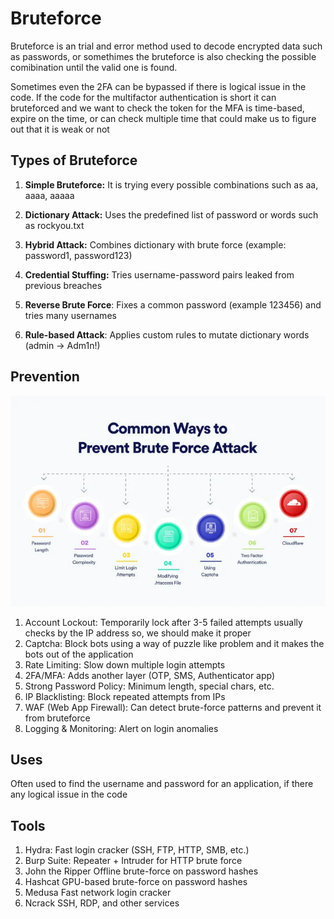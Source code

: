 # Bruteforce

Bruteforce is an trial and error method used to decode encrypted data such as passwords, or somethimes the bruteforce is also checking the possible comibination until the valid one is found.

Sometimes even the 2FA can be bypassed if there is logical issue in the code. If the code for the multifactor authentication is short it can bruteforced and we want to check the token for the MFA is time-based, expire on the time, or can check multiple time that could make us to figure out that it is weak or not

## Types of Bruteforce

1. **Simple Bruteforce:** It is trying every possible combinations such as aa, aaaa, aaaaa

2. **Dictionary Attack:** Uses the predefined list of password or words such as rockyou.txt

3. **Hybrid Attack:** Combines dictionary with brute force (example: password1, password123)

4. **Credential Stuffing:** Tries username-password pairs leaked from previous breaches

5. **Reverse Brute Force**: Fixes a common password (example 123456) and tries many usernames

6. **Rule-based Attack**: Applies custom rules to mutate dictionary words (admin → Adm1n!)

## Prevention

![Bruteforce](images/bruteforce.png)

1. Account Lockout: Temporarily lock after 3-5 failed attempts usually checks by the IP address so, we should make it proper
2. Captcha: Block bots using a way of puzzle like problem and it makes the bots out of the application
3. Rate Limiting: Slow down multiple login attempts
4. 2FA/MFA: Adds another layer (OTP, SMS, Authenticator app)
5. Strong Password Policy: Minimum length, special chars, etc.
6. IP Blacklisting: Block repeated attempts from IPs
7. WAF (Web App Firewall): Can detect brute-force patterns and prevent it from bruteforce
8. Logging & Monitoring: Alert on login anomalies

## Uses

Often used to find the username and password for an application, if there any logical issue in the code

## Tools

1. Hydra: Fast login cracker (SSH, FTP, HTTP, SMB, etc.)
2. Burp Suite: Repeater + Intruder for HTTP brute force
3. John the Ripper	Offline brute-force on password hashes
4. Hashcat	GPU-based brute-force on password hashes
5. Medusa	Fast network login cracker
6. Ncrack	SSH, RDP, and other services
